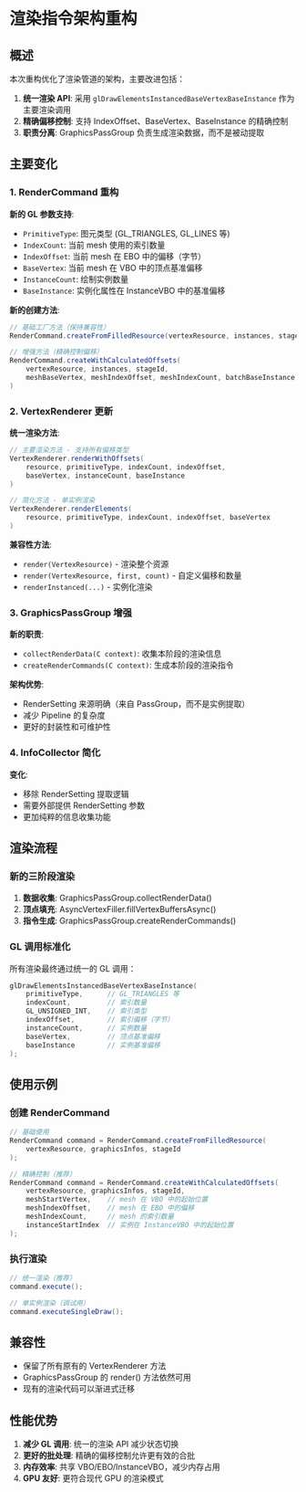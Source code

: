 # 渲染指令架构重构

## 概述

本次重构优化了渲染管道的架构，主要改进包括：

1. **统一渲染 API**: 采用 `glDrawElementsInstancedBaseVertexBaseInstance` 作为主要渲染调用
2. **精确偏移控制**: 支持 IndexOffset、BaseVertex、BaseInstance 的精确控制
3. **职责分离**: GraphicsPassGroup 负责生成渲染数据，而不是被动提取

## 主要变化

### 1. RenderCommand 重构

**新的 GL 参数支持**:
- `PrimitiveType`: 图元类型 (GL_TRIANGLES, GL_LINES 等)
- `IndexCount`: 当前 mesh 使用的索引数量
- `IndexOffset`: 当前 mesh 在 EBO 中的偏移（字节）
- `BaseVertex`: 当前 mesh 在 VBO 中的顶点基准偏移
- `InstanceCount`: 绘制实例数量
- `BaseInstance`: 实例化属性在 InstanceVBO 中的基准偏移

**新的创建方法**:
```java
// 基础工厂方法（保持兼容性）
RenderCommand.createFromFilledResource(vertexResource, instances, stageId)

// 增强方法（精确控制偏移）
RenderCommand.createWithCalculatedOffsets(
    vertexResource, instances, stageId,
    meshBaseVertex, meshIndexOffset, meshIndexCount, batchBaseInstance
)
```

### 2. VertexRenderer 更新

**统一渲染方法**:
```java
// 主要渲染方法 - 支持所有偏移类型
VertexRenderer.renderWithOffsets(
    resource, primitiveType, indexCount, indexOffset,
    baseVertex, instanceCount, baseInstance
)

// 简化方法 - 单实例渲染
VertexRenderer.renderElements(
    resource, primitiveType, indexCount, indexOffset, baseVertex
)
```

**兼容性方法**:
- `render(VertexResource)` - 渲染整个资源
- `render(VertexResource, first, count)` - 自定义偏移和数量
- `renderInstanced(...)` - 实例化渲染

### 3. GraphicsPassGroup 增强

**新的职责**:
- `collectRenderData(C context)`: 收集本阶段的渲染信息
- `createRenderCommands(C context)`: 生成本阶段的渲染指令

**架构优势**:
- RenderSetting 来源明确（来自 PassGroup，而不是实例提取）
- 减少 Pipeline 的复杂度
- 更好的封装性和可维护性

### 4. InfoCollector 简化

**变化**:
- 移除 RenderSetting 提取逻辑
- 需要外部提供 RenderSetting 参数
- 更加纯粹的信息收集功能

## 渲染流程

### 新的三阶段渲染

1. **数据收集**: GraphicsPassGroup.collectRenderData()
2. **顶点填充**: AsyncVertexFiller.fillVertexBuffersAsync()
3. **指令生成**: GraphicsPassGroup.createRenderCommands()

### GL 调用标准化

所有渲染最终通过统一的 GL 调用：
```cpp
glDrawElementsInstancedBaseVertexBaseInstance(
    primitiveType,      // GL_TRIANGLES 等
    indexCount,         // 索引数量
    GL_UNSIGNED_INT,    // 索引类型
    indexOffset,        // 索引偏移（字节）
    instanceCount,      // 实例数量
    baseVertex,         // 顶点基准偏移
    baseInstance        // 实例基准偏移
);
```

## 使用示例

### 创建 RenderCommand

```java
// 基础使用
RenderCommand command = RenderCommand.createFromFilledResource(
    vertexResource, graphicsInfos, stageId
);

// 精确控制（推荐）
RenderCommand command = RenderCommand.createWithCalculatedOffsets(
    vertexResource, graphicsInfos, stageId,
    meshStartVertex,    // mesh 在 VBO 中的起始位置
    meshIndexOffset,    // mesh 在 EBO 中的偏移
    meshIndexCount,     // mesh 的索引数量
    instanceStartIndex  // 实例在 InstanceVBO 中的起始位置
);
```

### 执行渲染

```java
// 统一渲染（推荐）
command.execute();

// 单实例渲染（调试用）
command.executeSingleDraw();
```

## 兼容性

- 保留了所有原有的 VertexRenderer 方法
- GraphicsPassGroup 的 render() 方法依然可用
- 现有的渲染代码可以渐进式迁移

## 性能优势

1. **减少 GL 调用**: 统一的渲染 API 减少状态切换
2. **更好的批处理**: 精确的偏移控制允许更有效的合批
3. **内存效率**: 共享 VBO/EBO/InstanceVBO，减少内存占用
4. **GPU 友好**: 更符合现代 GPU 的渲染模式
